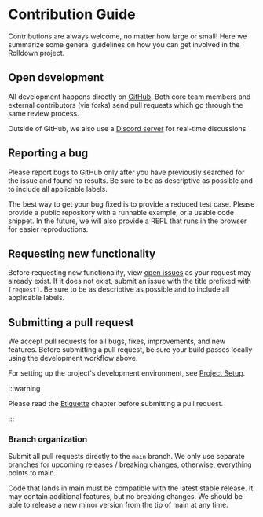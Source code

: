 # Contribution Guide

Contributions are always welcome, no matter how large or small! Here we summarize some general guidelines on how you can get involved in the Rolldown project.

## Open development

All development happens directly on [GitHub](https://github.com/rolldown/rolldown). Both core team members and external contributors (via forks) send pull requests which go through the same review process.

Outside of GitHub, we also use a [Discord server](https://chat.rolldown.rs) for real-time discussions.

## Reporting a bug

Please report bugs to GitHub only after you have previously searched for the issue and found no results. Be sure to be as descriptive as possible and to include all applicable labels.

The best way to get your bug fixed is to provide a reduced test case. Please provide a public repository with a runnable example, or a usable code snippet. In the future, we will also provide a REPL that runs in the browser for easier reproductions.

## Requesting new functionality

Before requesting new functionality, view [open issues](https://github.com/rolldown/rolldown/issues) as your request may already exist. If it does not exist, submit an issue with the title prefixed with `[request]`. Be sure to be as descriptive as possible and to include all applicable labels.

## Submitting a pull request

We accept pull requests for all bugs, fixes, improvements, and new features. Before submitting a pull request, be sure your build passes locally using the development workflow above.

For setting up the project's development environment, see [Project Setup](./setup-the-project.md).

:::warning

Please read the [Etiquette](./etiquette.md) chapter before submitting a pull request.

:::

### Branch organization

Submit all pull requests directly to the `main` branch. We only use separate branches for upcoming releases / breaking changes, otherwise, everything points to main.

Code that lands in main must be compatible with the latest stable release. It may contain additional features, but no breaking changes. We should be able to release a new minor version from the tip of main at any time.
